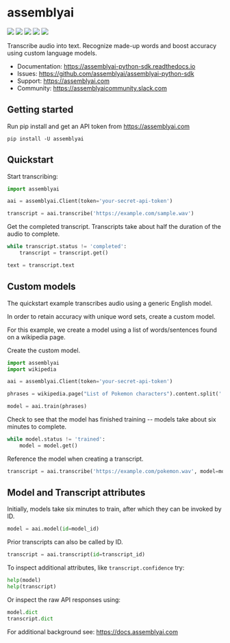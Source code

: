 # assemblyai

[![](https://img.shields.io/pypi/v/assemblyai.svg)](https://pypi.org/project/assemblyai/)
[![](https://codecov.io/gh/AssemblyAI/assemblyai-python-sdk/branch/master/graph/badge.svg)](https://codecov.io/gh/AssemblyAI/assemblyai-python-sdk)
[![](https://img.shields.io/travis/AssemblyAI/assemblyai-python-sdk.svg)](https://travis-ci.org/AssemblyAI/assemblyai-python-sdk/builds)
[![](https://readthedocs.org/projects/assemblyai-python-sdk/badge/?version=latest)](https://readthedocs.org/projects/assemblyai-python-sdk)
[![](https://pyup.io/repos/github/AssemblyAI/assemblyai-python-sdk/shield.svg)](https://pyup.io/repos/github/AssemblyAI/assemblyai-python-sdk)

Transcribe audio into text. Recognize made-up words and boost accuracy using custom language models.

- Documentation: https://assemblyai-python-sdk.readthedocs.io
- Issues: https://github.com/assemblyai/assemblyai-python-sdk
- Support: https://assemblyai.com
- Community: https://assemblyaicommunity.slack.com


## Getting started

Run pip install and get an API token from https://assemblyai.com

```shell
pip install -U assemblyai
```


## Quickstart

Start transcribing:

```python
import assemblyai

aai = assemblyai.Client(token='your-secret-api-token')

transcript = aai.transcribe('https://example.com/sample.wav')
```

Get the completed transcript. Transcripts take about half the duration of the
audio to complete.

```python
while transcript.status != 'completed':
    transcript = transcript.get()

text = transcript.text
```


## Custom models

The quickstart example transcribes audio using a generic English model.

In order to retain accuracy with unique word sets, create a custom model.

For this example, we create a model using a list of words/sentences found on a wikipedia page.

Create the custom model.

```python
import assemblyai
import wikipedia

aai = assemblyai.Client(token='your-secret-api-token')

phrases = wikipedia.page("List of Pokemon characters").content.split('. ')

model = aai.train(phrases)
```

Check to see that the model has finished training -- models take about six
minutes to complete.

```Python
while model.status != 'trained':
    model = model.get()
```

Reference the model when creating a transcript.

```python
transcript = aai.transcribe('https://example.com/pokemon.wav', model=model)
```


## Model and Transcript attributes

Initially, models take six minutes to train, after which they can be invoked by ID.

```python
model = aai.model(id=model_id)
```

Prior transcripts can also be called by ID.

```python
transcript = aai.transcript(id=transcript_id)
```

To inspect additional attributes, like `transcript.confidence` try:

```Python
help(model)
help(transcript)
```

Or inspect the raw API responses using:

```Python
model.dict
transcript.dict
```

For additional background see: https://docs.assemblyai.com
